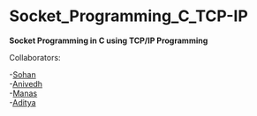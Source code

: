 # Socket_Programming_C_TCP-IP
**Socket Programming in C using TCP/IP Programming**   


Collaborators:  

-[Sohan](https://github.com/skohan)  
-[Anivedh](https://github.com/anivedh555)  
-[Manas](https://github.com/Manas-Patel9090)  
-[Aditya](https://github.com/Adityab-7)
